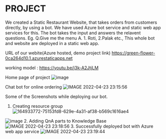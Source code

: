 # PROJECT
We created a Static Restaurant Website, that takes orders from customers directly, by using a bot.
We have used Azure bot service and static web app services for this.
The bot takes the input and answers the relavent questions.
Eg. Q.Give me the menu   A. 1. Roti, 2.Palak etc.,
This whole bot and website are deployed in a static web app.

URL of our webite(Azure hosted, demo project link)
https://green-flower-0ca264d10.1.azurestaticapps.net

working model : https://youtu.be/j3k-A2JtjLM

Home page of project
![image](https://user-images.githubusercontent.com/83135144/165148226-b5dd61ff-dd72-4b2e-92f1-f64c5bb3e075.png)

Chat bot for online ordering 
![IMAGE 2022-04-23 23:15:56](https://user-images.githubusercontent.com/83135144/164933687-cdae6ca2-2c9d-4362-8118-9fff8010f57c.jpg)

Some of the Screenshots while deploying our bot.
1. Creating resource group
![164933772-75153fd8-629e-4a31-af38-b569c1616ae4](https://user-images.githubusercontent.com/83135144/166898006-e4d11d06-5dd2-4cca-9935-b6ed38ae22d1.jpeg)

![image](https://user-images.githubusercontent.com/83135144/166896924-8b5b2b1b-7c9d-4f10-a89c-01fe767cd79d.png)
2. Adding QnA parts to Knowledge Base
 ![IMAGE 2022-04-23 23:18:56](https://user-images.githubusercontent.com/83135144/164933806-5817d19d-6350-4837-8f92-1e9756d419db.jpg)
3. Successfully deployed bot with Azure web app service
![IMAGE 2022-04-23 23:19:44](https://user-images.githubusercontent.com/83135144/164933827-c1da6f8e-2a02-4a89-bec0-2cd825ab64b9.jpg)
